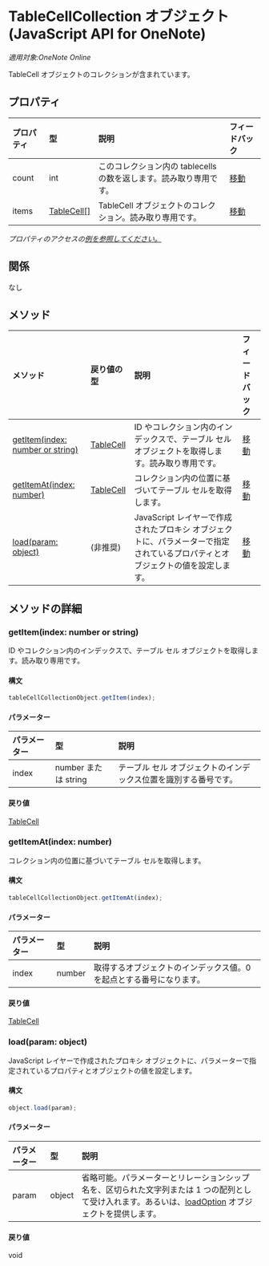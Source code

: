 # <a name="tablecellcollection-object-(javascript-api-for-onenote)"></a>TableCellCollection オブジェクト (JavaScript API for OneNote)

_適用対象:OneNote Online_  


TableCell オブジェクトのコレクションが含まれています。

## <a name="properties"></a>プロパティ

| プロパティ     | 型   |説明|フィードバック|
|:---------------|:--------|:----------|:-------|
|count|int|このコレクション内の tablecells の数を返します。読み取り専用です。|[移動](https://github.com/OfficeDev/office-js-docs/issues/new?title=OneNote-tableCellCollection-count)|
|items|[TableCell[]](tablecell.md)|TableCell オブジェクトのコレクション。読み取り専用です。|[移動](https://github.com/OfficeDev/office-js-docs/issues/new?title=OneNote-tableCellCollection-items)|

_プロパティのアクセスの[例を参照してください。](#property-access-examples)_

## <a name="relationships"></a>関係
なし


## <a name="methods"></a>メソッド

| メソッド           | 戻り値の型    |説明| フィードバック|
|:---------------|:--------|:----------|:-------|
|[getItem(index: number or string)](#getitemindex-number-or-string)|[TableCell](tablecell.md)|ID やコレクション内のインデックスで、テーブル セル オブジェクトを取得します。読み取り専用です。|[移動](https://github.com/OfficeDev/office-js-docs/issues/new?title=OneNote-tableCellCollection-getItem)|
|[getItemAt(index: number)](#getitematindex-number)|[TableCell](tablecell.md)|コレクション内の位置に基づいてテーブル セルを取得します。|[移動](https://github.com/OfficeDev/office-js-docs/issues/new?title=OneNote-tableCellCollection-getItemAt)|
|[load(param: object)](#loadparam-object)|(非推奨)|JavaScript レイヤーで作成されたプロキシ オブジェクトに、パラメーターで指定されているプロパティとオブジェクトの値を設定します。|[移動](https://github.com/OfficeDev/office-js-docs/issues/new?title=OneNote-tableCellCollection-load)|

## <a name="method-details"></a>メソッドの詳細


### <a name="getitem(index:-number-or-string)"></a>getItem(index: number or string)
ID やコレクション内のインデックスで、テーブル セル オブジェクトを取得します。読み取り専用です。

#### <a name="syntax"></a>構文
```js
tableCellCollectionObject.getItem(index);
```

#### <a name="parameters"></a>パラメーター
| パラメーター    | 型   |説明|
|:---------------|:--------|:----------|
|index|number または string|テーブル セル オブジェクトのインデックス位置を識別する番号です。|

#### <a name="returns"></a>戻り値
[TableCell](tablecell.md)

### <a name="getitemat(index:-number)"></a>getItemAt(index: number)
コレクション内の位置に基づいてテーブル セルを取得します。

#### <a name="syntax"></a>構文
```js
tableCellCollectionObject.getItemAt(index);
```

#### <a name="parameters"></a>パラメーター
| パラメーター    | 型   |説明|
|:---------------|:--------|:----------|
|index|number|取得するオブジェクトのインデックス値。0 を起点とする番号になります。|

#### <a name="returns"></a>戻り値
[TableCell](tablecell.md)

### <a name="load(param:-object)"></a>load(param: object)
JavaScript レイヤーで作成されたプロキシ オブジェクトに、パラメーターで指定されているプロパティとオブジェクトの値を設定します。

#### <a name="syntax"></a>構文
```js
object.load(param);
```

#### <a name="parameters"></a>パラメーター
| パラメーター    | 型   |説明|
|:---------------|:--------|:----------|
|param|object|省略可能。パラメーターとリレーションシップ名を、区切られた文字列または 1 つの配列として受け入れます。あるいは、[loadOption](loadoption.md) オブジェクトを提供します。|

#### <a name="returns"></a>戻り値
void
